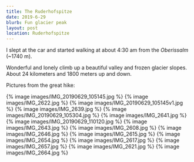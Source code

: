 ```yaml
---
title: The Ruderhofspitze
date: 2019-6-29
blurb: Fun glacier peak
layout: post
location: Ruderhofspitze
---
```


I slept at the car and started walking at about 4:30 am from the *Oberissalm*
(~1740 m).

Wonderful and lonely climb up a beautiful valley and frozen glacier slopes.
About 24 kilometers and 1800 meters up and down.

Pictures from the great hike:

{% image images/IMG_20190629_105145.jpg %}
{% image images/IMG_2622.jpg %}
{% image images/IMG_20190629_105145v1.jpg %}
{% image images/IMG_2639.jpg %}
{% image images/IMG_20190629_105304.jpg  %}
{% image images/IMG_2641.jpg %}
{% image images/IMG_20190629_110120.jpg %}
{% image images/IMG_2643.jpg %}
{% image images/IMG_2608.jpg %}
{% image images/IMG_2646.jpg %}
{% image images/IMG_2615.jpg %}
{% image images/IMG_2654.jpg %}
{% image images/IMG_2617.jpg %}
{% image images/IMG_2657.jpg %}
{% image images/IMG_2621.jpg %}
{% image images/IMG_2664.jpg %}

